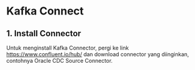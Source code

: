 # Kafka Connect

## 1. Install Connector

Untuk menginstall Kafka Connector, pergi ke link https://www.confluent.io/hub/ dan download connector yang diinginkan, contohnya Oracle CDC Source Connector.
